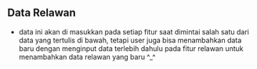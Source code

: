 ## Data Relawan
- data  ini akan di masukkan pada setiap fitur saat dimintai salah satu dari data yang 
tertulis di bawah, tetapi user juga bisa menambahkan data baru dengan menginput data
terlebih dahulu pada fitur relawan untuk menambahkan data relawan yang baru ^_^

